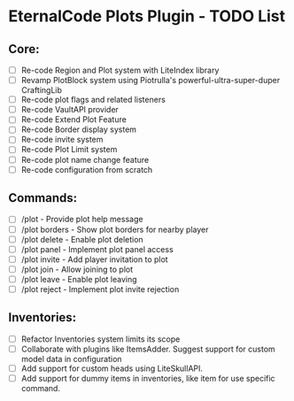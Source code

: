 # EternalCode Plots Plugin - TODO List

## Core:

- [ ] Re-code Region and Plot system with LiteIndex library
- [ ] Revamp PlotBlock system using Piotrulla's powerful-ultra-super-duper CraftingLib
- [ ] Re-code plot flags and related listeners
- [ ] Re-code VaultAPI provider
- [ ] Re-code Extend Plot Feature
- [ ] Re-code Border display system
- [ ] Re-code invite system
- [ ] Re-code Plot Limit system
- [ ] Re-code plot name change feature
- [ ] Re-code configuration from scratch

## Commands:

- [ ] /plot - Provide plot help message
- [ ] /plot borders - Show plot borders for nearby player
- [ ] /plot delete - Enable plot deletion
- [ ] /plot panel - Implement plot panel access
- [ ] /plot invite - Add player invitation to plot
- [ ] /plot join - Allow joining to plot
- [ ] /plot leave - Enable plot leaving
- [ ] /plot reject - Implement plot invite rejection

## Inventories:

- [ ] Refactor Inventories system limits its scope
- [ ] Collaborate with plugins like ItemsAdder. Suggest support for custom model data in configuration
- [ ] Add support for custom heads using LiteSkullAPI.
- [ ] Add support for dummy items in inventories, like item for use specific command.
